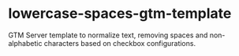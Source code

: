 # lowercase-spaces-gtm-template
GTM Server template to normalize text, removing spaces and non-alphabetic characters based on checkbox configurations.
